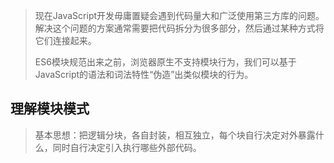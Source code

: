 > 现在JavaScript开发毋庸置疑会遇到代码量大和广泛使用第三方库的问题。解决这个问题的方案通常需要把代码拆分为很多部分，然后通过某种方式将它们连接起来。
>
> ES6模块规范出来之前，浏览器原生不支持模块行为，我们可以基于JavaScript的语法和词法特性“伪造”出类似模块的行为。



## 理解模块模式



> 基本思想：把逻辑分块，各自封装，相互独立，每个块自行决定对外暴露什么，同时自行决定引入执行哪些外部代码。



